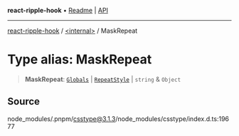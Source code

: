 **react-ripple-hook** • [Readme](../../README.md) \| [API](../../globals.md)

***

[react-ripple-hook](../../README.md) / [\<internal\>](../README.md) / MaskRepeat

# Type alias: MaskRepeat

> **MaskRepeat**: [`Globals`](Globals.md) \| [`RepeatStyle`](RepeatStyle.md) \| `string` & `Object`

## Source

node\_modules/.pnpm/csstype@3.1.3/node\_modules/csstype/index.d.ts:19677
